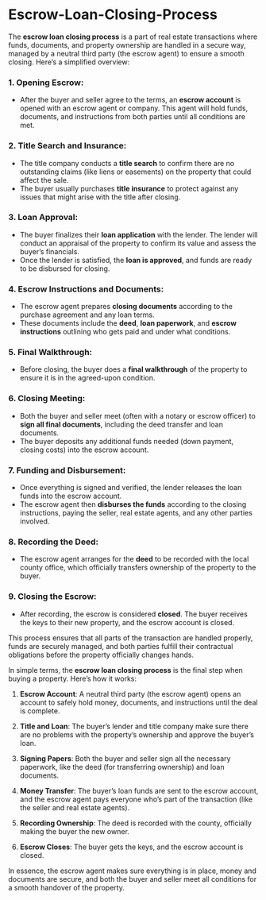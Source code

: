 # Escrow-Loan-Closing-Process

The **escrow loan closing process** is a part of real estate transactions where funds, documents, and property ownership are handled in a secure way, managed by a neutral third party (the escrow agent) to ensure a smooth closing. Here’s a simplified overview:

### 1. **Opening Escrow**:
   - After the buyer and seller agree to the terms, an **escrow account** is opened with an escrow agent or company. This agent will hold funds, documents, and instructions from both parties until all conditions are met.

### 2. **Title Search and Insurance**:
   - The title company conducts a **title search** to confirm there are no outstanding claims (like liens or easements) on the property that could affect the sale.
   - The buyer usually purchases **title insurance** to protect against any issues that might arise with the title after closing.

### 3. **Loan Approval**:
   - The buyer finalizes their **loan application** with the lender. The lender will conduct an appraisal of the property to confirm its value and assess the buyer’s financials.
   - Once the lender is satisfied, the **loan is approved**, and funds are ready to be disbursed for closing.

### 4. **Escrow Instructions and Documents**:
   - The escrow agent prepares **closing documents** according to the purchase agreement and any loan terms.
   - These documents include the **deed**, **loan paperwork**, and **escrow instructions** outlining who gets paid and under what conditions.

### 5. **Final Walkthrough**:
   - Before closing, the buyer does a **final walkthrough** of the property to ensure it is in the agreed-upon condition.

### 6. **Closing Meeting**:
   - Both the buyer and seller meet (often with a notary or escrow officer) to **sign all final documents**, including the deed transfer and loan documents.
   - The buyer deposits any additional funds needed (down payment, closing costs) into the escrow account.

### 7. **Funding and Disbursement**:
   - Once everything is signed and verified, the lender releases the loan funds into the escrow account.
   - The escrow agent then **disburses the funds** according to the closing instructions, paying the seller, real estate agents, and any other parties involved.

### 8. **Recording the Deed**:
   - The escrow agent arranges for the **deed** to be recorded with the local county office, which officially transfers ownership of the property to the buyer.

### 9. **Closing the Escrow**:
   - After recording, the escrow is considered **closed**. The buyer receives the keys to their new property, and the escrow account is closed.

This process ensures that all parts of the transaction are handled properly, funds are securely managed, and both parties fulfill their contractual obligations before the property officially changes hands.

In simple terms, the **escrow loan closing process** is the final step when buying a property. Here’s how it works:

1. **Escrow Account**: A neutral third party (the escrow agent) opens an account to safely hold money, documents, and instructions until the deal is complete.

2. **Title and Loan**: The buyer’s lender and title company make sure there are no problems with the property’s ownership and approve the buyer’s loan.

3. **Signing Papers**: Both the buyer and seller sign all the necessary paperwork, like the deed (for transferring ownership) and loan documents.

4. **Money Transfer**: The buyer’s loan funds are sent to the escrow account, and the escrow agent pays everyone who’s part of the transaction (like the seller and real estate agents).

5. **Recording Ownership**: The deed is recorded with the county, officially making the buyer the new owner.

6. **Escrow Closes**: The buyer gets the keys, and the escrow account is closed.

In essence, the escrow agent makes sure everything is in place, money and documents are secure, and both the buyer and seller meet all conditions for a smooth handover of the property.
